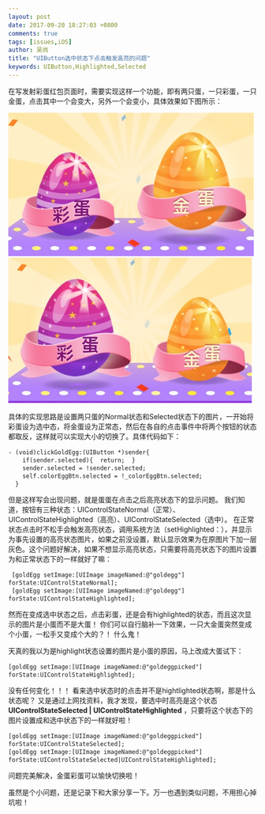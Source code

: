 ```yaml
---
layout: post
date: 2017-09-20 18:27:03 +0800
comments: true
tags: [issues,iOS]
author: 吴尚
title: "UIButton选中状态下点击触发高亮的问题"
keywords: UIButton,Highlighted,Selected
---
```


在写发射彩蛋红包页面时，需要实现这样一个功能，即有两只蛋，一只彩蛋，一只金蛋，点击其中一个会变大，另外一个会变小，具体效果如下图所示：

![](/images/issues/redegg.png) 
![](/images/issues/redegg2.png)

具体的实现思路是设置两只蛋的Normal状态和Selected状态下的图片，一开始将彩蛋设为选中态，将金蛋设为正常态，然后在各自的点击事件中将两个按钮的状态都取反，这样就可以实现大小的切换了。具体代码如下：

```objc
- (void)clickGoldEgg:(UIButton *)sender{
    if(sender.selected){  return;  }
    sender.selected = !sender.selected;
    self.colorEggBtn.selected = !_colorEggBtn.selected;
  }
```

但是这样写会出现问题，就是蛋蛋在点击之后高亮状态下的显示问题。
我们知道，按钮有三种状态：UIControlStateNormal（正常）、UIControlStateHighlighted（高亮）、UIControlStateSelected（选中）。 在正常状态点击时不松手会触发高亮状态，调用系统方法（setHighlighted：），并显示为事先设置的高亮状态图片，如果之前没设置，默认显示效果为在原图片下加一层灰色。这个问题好解决，如果不想显示高亮状态，只需要将高亮状态下的图片设置为和正常状态下的一样就好了嘛：

```objc
 [goldEgg setImage:[UIImage imageNamed:@"goldegg"] forState:UIControlStateNormal];
 [goldEgg setImage:[UIImage imageNamed:@"goldegg"] forState:UIControlStateHighlighted];
```

然而在变成选中状态之后，点击彩蛋，还是会有highlighted的状态，而且这次显示的图片是小蛋而不是大蛋！
你们可以自行脑补一下效果，一只大金蛋突然变成个小蛋，一松手又变成个大的？！ 什么鬼！

天真的我以为是highlight状态设置的图片是小蛋的原因，马上改成大蛋试下：

```objc
[goldEgg setImage:[UIImage imageNamed:@"goldeggpicked"] forState:UIControlStateHighlighted];
```

没有任何变化！！！ 看来选中状态时的点击并不是hightlighted状态啊，那是什么状态呢？
又是通过上网找资料，我才发现，要选中时高亮是这个状态 **UIControlStateSelected | UIControlStateHighlighted** ，只要将这个状态下的图片设置成和选中状态下的一样就好啦！

```objc
[goldEgg setImage:[UIImage imageNamed:@"goldeggpicked"] forState:UIControlStateSelected];
[goldEgg setImage:[UIImage imageNamed:@"goldeggpicked"] forState:UIControlStateSelected|UIControlStateHighlighted];
```

问题完美解决，金蛋彩蛋可以愉快切换啦！

虽然是个小问题，还是记录下和大家分享一下。万一也遇到类似问题，不用担心掉坑啦！





